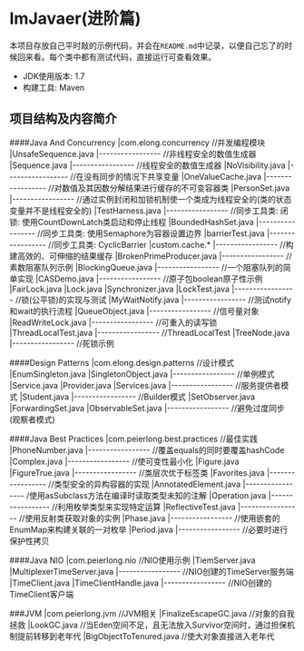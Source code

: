 # ImJavaer(进阶篇)
本项目存放自己平时敲的示例代码，并会在`README.md`中记录，以便自己忘了的时候回来看。每个类中都有测试代码，直接运行可查看效果。

- JDK使用版本: 1.7
- 构建工具: Maven

## 项目结构及内容简介

####Java And Concurrency
    |com.elong.concurrency  //并发编程模块
        |UnsafeSequence.java
        |-----------------  //非线程安全的数值生成器
        |Sequence.java
        |-----------------  //线程安全的数值生成器
        |NoVisibility.java
        |-----------------  //在没有同步的情况下共享变量
        |OneValueCache.java
        |-----------------  //对数值及其因数分解结果进行缓存的不可变容器类
        |PersonSet.java
        |-----------------  //通过实例封闭和加锁机制使一个类成为线程安全的(类的状态变量并不是线程安全的)
        |TestHarness.java
        |-----------------  //同步工具类: 闭锁: 使用CountDownLatch类启动和停止线程
        |BoundedHashSet.java
        |-----------------  //同步工具类: 使用Semaphore为容器设置边界
        |barrierTest.java
        |-----------------  //同步工具类: CyclicBarrier
        |custom.cache.*
        |-----------------  //构建高效的、可伸缩的结果缓存
        |BrokenPrimeProducer.java
        |-----------------  //素数阻塞队列示例
        |BlockingQueue.java
        |-----------------  //一个阻塞队列的简单实现
        |CASDemo.java
        |-----------------  //原子包boolean原子性示例
        |FairLock.java
        |Lock.java
        |Synchronizer.java
        |LockTest.java
        |-----------------  //锁(公平锁)的实现与测试
        |MyWaitNotify.java
        |-----------------  //测试notify和wait的执行流程
        |QueueObject.java
        |-----------------  //信号量对象
        |ReadWriteLock.java
        |-----------------  //可重入的读写锁
        |ThreadLocalTest.java
        |-----------------  //ThreadLocalTest
        |TreeNode.java
        |-----------------  //死锁示例
        
####Design Patterns
    |com.elong.design.patterns  //设计模式
        |EnumSingleton.java
        |SingletonObject.java
        |-----------------  //单例模式
        |Service.java
        |Provider.java
        |Services.java
        |-----------------  //服务提供者模式
        |Student.java
        |-----------------  //Builder模式
        |SetObserver.java
        |ForwardingSet.java
        |ObservableSet.java
        |-----------------  //避免过度同步(观察者模式)
        
####Java Best Practices
    |com.peierlong.best.practices   //最佳实践
        |PhoneNumber.java
        |-----------------  //覆盖equals的同时要覆盖hashCode
        |Complex.java
        |-----------------  //使可变性最小化
        |Figure.java
        |FigureTrue.java
        |-----------------  //类层次优于标签类
        |Favorites.java
        |-----------------  //类型安全的异构容器的实现
        |AnnotatedElement.java
        |-----------------  /使用asSubclass方法在编译时读取类型未知的注解
        |Operation.java
        |-----------------  //利用枚举类型来实现特定运算
        |ReflectiveTest.java
        |-----------------  //使用反射类获取对象的实例
        |Phase.java
        |-----------------  //使用嵌套的EnumMap来构建关联的一对枚举
        |Period.java
        |-----------------  //必要时进行保护性拷贝
        
####Java NIO
    |com.peierlong.nio  //NIO使用示例
        |TiemServer.java
        |MultiplexerTimeServer.java
        |-----------------  //NIO创建的TimeServer服务端
        |TimeClient.java
        |TimeClientHandle.java
        |-----------------  //NIO创建的TimeClient客户端
        
###JVM
    |com.peierlong.jvm //JVM相关
        |FinalizeEscapeGC.java //对象的自我拯救
        |LookGC.java //当Eden空间不足，且无法放入Survivor空间时，通过担保机制提前转移到老年代
        |BigObjectToTenured.java //使大对象直接进入老年代